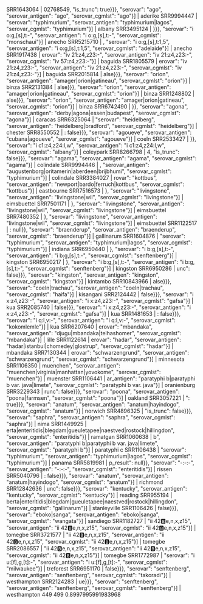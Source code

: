 SRR1643064 | 02768549, "is_trunc": true}}}, "serovar": "ago", "serovar_antigen": "ago", "serovar_cgmlst": "ago"}] | aderike
SRR9994447 |  "serovar": "typhimurium", "serovar_antigen": "typhimurium|lagos", "serovar_cgmlst": "typhimurium"}] | albany
SRR3495124 | }}}, "serovar": "i o:g,[s],t:-", "serovar_antigen": "i o:g,[s],t:-", "serovar_cgmlst": "monschaui"}] | anecho
SRR5215710 | , "serovar": "i o:g,[s],t:1,5", "serovar_antigen": "i o:g,[s],t:1,5", "serovar_cgmlst": "adelaide"}] | anecho
SRR1917438 | erovar": "iv 21:z4,z23:-", "serovar_antigen": "iv 21:z4,z23:-", "serovar_cgmlst": "iv 57:z4,z23:-"}] | baguida
SRR1805579 | erovar": "iv 21:z4,z23:-", "serovar_antigen": "iv 21:z4,z23:-", "serovar_cgmlst": "iv 21:z4,z23:-"}] | baguida
SRR2015814 | alse}}}, "serovar": "orion", "serovar_antigen": "amager|orion|gatineau", "serovar_cgmlst": "orion"}] | binza
SRR2131384 | alse}}}, "serovar": "orion", "serovar_antigen": "amager|orion|gatineau", "serovar_cgmlst": "orion"}] | binza
SRR1248802 | alse}}}, "serovar": "orion", "serovar_antigen": "amager|orion|gatineau", "serovar_cgmlst": "orion"}] | binza
SRR6742490 | }}, "serovar": "agona", "serovar_antigen": "derby|agona|essen|budapest", "serovar_cgmlst": "agona"}] | caracas
SRR6325064 |  "serovar": "heidelberg", "serovar_antigen": "heidelberg|bradford", "serovar_cgmlst": "heidelberg"}] | chester
SRR8550552 | : false}}}, "serovar": "agoueve", "serovar_antigen": "cubana|agoueve", "serovar_cgmlst": "agoueve"}] | coeln
SRR2533427 | }}, "serovar": "i c1:z4,z24:l,w", "serovar_antigen": "i c1:z4,z24:l,w", "serovar_cgmlst": "albany"}] | coleypark
SRR8266798 | 4, "is_trunc": false}}}, "serovar": "agama", "serovar_antigen": "agama", "serovar_cgmlst": "agama"}] | colindale
SRR9994446 | , "serovar_antigen": "augustenborg|oritamerin|aberdeen|brijbhumi", "serovar_cgmlst": "typhimurium"}] | colindale
SRR3384027 | rovar": "kottbus", "serovar_antigen": "newport|bardo|ferruch|kottbus", "serovar_cgmlst": "kottbus"}] | eastbourne
SRR7516573 | }, "serovar": "livingstone", "serovar_antigen": "livingstone|wil", "serovar_cgmlst": "livingstone"}] | eimsbuettel
SRR7501171 | }, "serovar": "livingstone", "serovar_antigen": "livingstone|wil", "serovar_cgmlst": "livingstone"}] | eimsbuettel
SRR7480352 | }, "serovar": "livingstone", "serovar_antigen": "livingstone|wil", "serovar_cgmlst": "livingstone"}] | eimsbuettel
SRR1122517 | : null}}, "serovar": "braenderup", "serovar_antigen": "braenderup", "serovar_cgmlst": "braenderup"}] | gallinarum
SRR1604876 |  "serovar": "typhimurium", "serovar_antigen": "typhimurium|lagos", "serovar_cgmlst": "typhimurium"}] | indiana
SRR6950440 | }, "serovar": "i b:g,[s],t:-", "serovar_antigen": "i b:g,[s],t:-", "serovar_cgmlst": "senftenberg"}] | kingston
SRR6950217 | }, "serovar": "i b:g,[s],t:-", "serovar_antigen": "i b:g,[s],t:-", "serovar_cgmlst": "senftenberg"}] | kingston
SRR6950286 | unc": false}}}, "serovar": "kingston", "serovar_antigen": "kingston", "serovar_cgmlst": "kingston"}] | kintambo
SRR10843966 | alse}}}, "serovar": "coeln|trachau", "serovar_antigen": "coeln|trachau", "serovar_cgmlst": "haifa"}] | kisangani
SRR2124442 |  false}}}, "serovar": "i x:z4,z23:-", "serovar_antigen": "i x:z4,z23:-", "serovar_cgmlst": "gafsa"}] | kua
SRR2085740 |  false}}}, "serovar": "i x:z4,z23:-", "serovar_antigen": "i x:z4,z23:-", "serovar_cgmlst": "gafsa"}] | kua
SRR1481653 | : false}}}, "serovar": "i q:l,v:-", "serovar_antigen": "i q:l,v:-", "serovar_cgmlst": "kokomlemle"}] | kua
SRR6207640 | erovar": "mbandaka", "serovar_antigen": "djugu|mbandaka|telhashomer", "serovar_cgmlst": "mbandaka"}] | lille
SRR1122614 | erovar": "hadar", "serovar_antigen": "hadar|istanbul|chomedey|glostrup", "serovar_cgmlst": "hadar"}] | mbandaka
SRR7130344 | erovar": "schwarzengrund", "serovar_antigen": "schwarzengrund", "serovar_cgmlst": "schwarzengrund"}] | minnesota
SRR1106350 | muenchen", "serovar_antigen": "muenchen|virginia|manhattan|yovokome", "serovar_cgmlst": "muenchen"}] | muenster
SRR1106441 | ar_antigen": "paratyphi b|paratyphi b var. java|limete", "serovar_cgmlst": "paratyphi b var. java"}] | oranienburg
SRR3229343 | runc": false}}}, "serovar": "poona", "serovar_antigen": "poona|farmsen", "serovar_cgmlst": "poona"}] | oakland
SRR3057221 | ": true}}}, "serovar": "anatum", "serovar_antigen": "anatum|hayindogo", "serovar_cgmlst": "anatum"}] | norwich
SRR4896325 | "is_trunc": false}}}, "serovar": "saphra", "serovar_antigen": "saphra", "serovar_cgmlst": "saphra"}] | nima
SRR1449925 | erta|enteritidis|blegdam|gueuletapee|naestved|rostock|hillingdon", "serovar_cgmlst": "enteritidis"}] | ramatgan
SRR1060638 | b", "serovar_antigen": "paratyphi b|paratyphi b var. java|limete", "serovar_cgmlst": "paratyphi b"}] | paratyphi c
SRR1106438 |  "serovar": "typhimurium", "serovar_antigen": "typhimurium|lagos", "serovar_cgmlst": "typhimurium"}] | panama
SRR5819981 | p_result": null}}, "serovar": "-:-:-", "serovar_antigen": "-:-:-", "serovar_cgmlst": "enteritidis"}] | rissen
SRR5040796 | : false}}}, "serovar": "anatum", "serovar_antigen": "anatum|hayindogo", "serovar_cgmlst": "anatum"}] | richmond
SRR12842636 | unc": false}}}, "serovar": "kentucky", "serovar_antigen": "kentucky", "serovar_cgmlst": "kentucky"}] | reading
SRR955194 | berta|enteritidis|blegdam|gueuletapee|naestved|rostock|hillingdon", "serovar_cgmlst": "gallinarum"}] | stanleyville
SRR1106426 |  false}}}, "serovar": "eboko|sanga", "serovar_antigen": "eboko|sanga", "serovar_cgmlst": "wangata"}] | sandiego
SRR1182727 | "ii 42:b:e,n,x,z15", "serovar_antigen": "ii 42:b:e,n,x,z15", "serovar_cgmlst": "ii 42:b:e,n,x,z15"}] | tomegbe
SRR3721577 | "ii 42:b:e,n,x,z15", "serovar_antigen": "ii 42:b:e,n,x,z15", "serovar_cgmlst": "ii 42:b:e,n,x,z15"}] | tomegbe
SRR2086557 | "ii 42:b:e,n,x,z15", "serovar_antigen": "ii 42:b:e,n,x,z15", "serovar_cgmlst": "ii 42:b:e,n,x,z15"}] | tomegbe
SRR1772987 |  "serovar": "i u:[f],g,[t]:-", "serovar_antigen": "i u:[f],g,[t]:-", "serovar_cgmlst": "milwaukee"}] | treforest
SRR6951170 | false}}}, "serovar": "senftenberg", "serovar_antigen": "senftenberg", "serovar_cgmlst": "takoradi"}] | westhampton
SRR2124283 | ue}}}, "serovar": "senftenberg", "serovar_antigen": "senftenberg", "serovar_cgmlst": "senftenberg"}] | westhampton
449 499 0.8997995991983968
